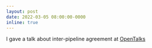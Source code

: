 ```yaml
---
layout: post
date: 2022-03-05 08:00:00-0000
inline: true
---
```


I gave a talk about inter-pipeline agreement at [OpenTalks](https://www.bilibili.com/video/BV1nZ4y1W7Ee?p=30)